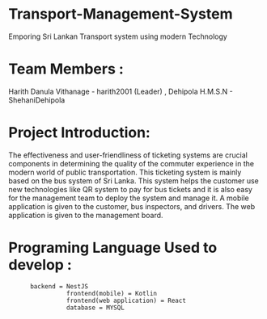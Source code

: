 # Transport-Management-System
Emporing Sri Lankan Transport system using modern Technology 

# Team Members :
Harith Danula Vithanage - harith2001 (Leader) ,
Dehipola H.M.S.N - ShehaniDehipola

# Project Introduction: 
The effectiveness and user-friendliness of ticketing systems are crucial components in determining the quality of the commuter experience in the modern world of public transportation. This ticketing system is mainly based on the bus system of Sri Lanka. This system helps the customer use new technologies like QR system to pay for bus tickets and it is also easy for the management team to deploy the system and manage it. A mobile application is given to the customer, bus inspectors, and drivers. The web application is given to the management board.


# Programing Language Used to develop :
          backend = NestJS
					frontend(mobile) = Kotlin
					frontend(web application) = React
					database = MYSQL

